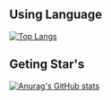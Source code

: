 ## Using Language
[![Top Langs](https://github-readme-stats.vercel.app/api/top-langs/?username=AkiGR&layout=compact)](https://github.com/anuraghazra/github-readme-stats)

## Geting Star's
[![Anurag's GitHub stats](https://github-readme-stats.vercel.app/api?username=AkiGR)](https://github.com/anuraghazra/github-readme-stats)
